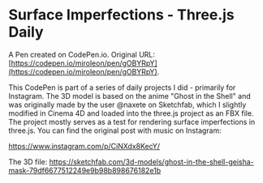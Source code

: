 # Surface Imperfections - Three.js Daily

A Pen created on CodePen.io. Original URL: [https://codepen.io/miroleon/pen/gOBYRpY](https://codepen.io/miroleon/pen/gOBYRpY).

This CodePen is part of a series of daily projects I did - primarily for Instagram. The 3D model is based on the anime "Ghost in the Shell" and was originally made by the user @naxete on Sketchfab, which I slightly modified in Cinema 4D and loaded into the three.js project as an FBX file. The project mostly serves as a test for rendering surface imperfections in three.js. You can find the original post with music on Instagram:

https://www.instagram.com/p/CiNXdx8KecY/

The 3D file:
https://sketchfab.com/3d-models/ghost-in-the-shell-geisha-mask-79df6677512249e9b98b898676182e1b